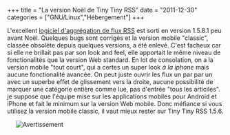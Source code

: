 +++
title = "La version Noël de Tiny Tiny RSS"
date = "2011-12-30"
categories = ["GNU/Linux","Hébergement"]
+++



L'excellent [logiciel d'aggrégation de flux RSS](http://tt-rss.org) 
est sorti en version 1.5.8.1 peu avant Noël. Quelques bugs sont
corrigés et la version mobile "classic", classée obsolète depuis quelques
versions, a été enlevé. C'est facheux car si elle ne brillait pas par son
look and feel, elle apportait le même niveau de fonctionalités que la version
Web standard. En lot de consolation, on a la version mobile "tout court", qui a
certes un super look *à la iphone* mais aucune fonctionalité avancée. On peut
juste ouvrir les flux un par par un avec un superbe effet de glissement vers la
droite, aucune possibilité de marquer une catégorie entière comme lue, pas
d'entrée "tous les articiles". je suppose que l'équipe mise sur les
applications mobiles pour Android et iPhone et fait le minimum sur la version
Web mobile. Donc méfiance si vous utilisez la version mobile classic, il vaut
mieux rester sur Tiny Tiny RSS 1.5.6.

<img src="/images/06x/signal_sncf_avertissement.tb.jpg"
alt="Avertissement" title="Avertissement" style="margin: 0px 20px"
checked="true" /> 

